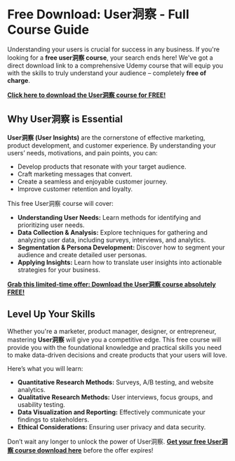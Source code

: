 # Free Download: User洞察 - Full Course Guide

Understanding your users is crucial for success in any business. If you're looking for a **free user洞察 course**, your search ends here! We've got a direct download link to a comprehensive Udemy course that will equip you with the skills to truly understand your audience – completely **free of charge**.

[**Click here to download the User洞察 course for FREE!**](https://udemywork.com/user-dong-cha)

## Why User洞察 is Essential

**User洞察 (User Insights)** are the cornerstone of effective marketing, product development, and customer experience. By understanding your users’ needs, motivations, and pain points, you can:

*   Develop products that resonate with your target audience.
*   Craft marketing messages that convert.
*   Create a seamless and enjoyable customer journey.
*   Improve customer retention and loyalty.

This free User洞察 course will cover:

*   **Understanding User Needs:** Learn methods for identifying and prioritizing user needs.
*   **Data Collection & Analysis:** Explore techniques for gathering and analyzing user data, including surveys, interviews, and analytics.
*   **Segmentation & Persona Development:** Discover how to segment your audience and create detailed user personas.
*   **Applying Insights:** Learn how to translate user insights into actionable strategies for your business.

[**Grab this limited-time offer: Download the User洞察 course absolutely FREE!**](https://udemywork.com/user-dong-cha)

## Level Up Your Skills

Whether you're a marketer, product manager, designer, or entrepreneur, mastering **User洞察** will give you a competitive edge. This free course will provide you with the foundational knowledge and practical skills you need to make data-driven decisions and create products that your users will love.

Here’s what you will learn:

*   **Quantitative Research Methods:** Surveys, A/B testing, and website analytics.
*   **Qualitative Research Methods:** User interviews, focus groups, and usability testing.
*   **Data Visualization and Reporting:** Effectively communicate your findings to stakeholders.
*   **Ethical Considerations:** Ensuring user privacy and data security.

Don’t wait any longer to unlock the power of User洞察. **[Get your free User洞察 course download here](https://udemywork.com/user-dong-cha)** before the offer expires!
